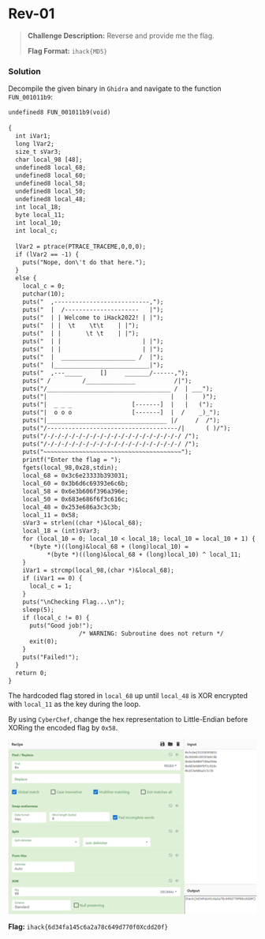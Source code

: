 # Rev-01

> **Challenge Description:** Reverse and provide me the flag. 
>
> **Flag Format:** `ihack{MD5}`

### Solution

Decompile the given binary in `Ghidra` and navigate to the function `FUN_001011b9`:

```
undefined8 FUN_001011b9(void)

{
  int iVar1;
  long lVar2;
  size_t sVar3;
  char local_98 [48];
  undefined8 local_68;
  undefined8 local_60;
  undefined8 local_58;
  undefined8 local_50;
  undefined8 local_48;
  int local_18;
  byte local_11;
  int local_10;
  int local_c;
  
  lVar2 = ptrace(PTRACE_TRACEME,0,0,0);
  if (lVar2 == -1) {
    puts("Nope, don\'t do that here.");
  }
  else {
    local_c = 0;
    putchar(10);
    puts("  ,---------------------------,");
    puts("  |  /---------------------   |");
    puts("  | | Welcome to iHack2022! | |");
    puts("  | |  \t    \t\t    | |");
    puts("  | |       \t \t    | |");
    puts("  | |                       | |");
    puts("  | |                       | |");
    puts("  |  _____________________ /  |");
    puts("  |___________________________|");
    puts("  ,---_____     []     _______/------,");
    puts(" /         /______________           /|");
    puts("/___________________________________ /  | ___");
    puts("|                                   |   |    )");
    puts("|  _ _ _                 [-------]  |   |   (");
    puts("|  o o o                 [-------]  |  /    _)_");
    puts("|__________________________________ |/     /  /");
    puts("/-------------------------------------/|      ( )/");
    puts("/-/-/-/-/-/-/-/-/-/-/-/-/-/-/-/-/-/-/-/ /");
    puts("/-/-/-/-/-/-/-/-/-/-/-/-/-/-/-/-/-/-/-/ /");
    puts("~~~~~~~~~~~~~~~~~~~~~~~~~~~~~~~~~~~~~~~");
    printf("Enter the flag = ");
    fgets(local_98,0x28,stdin);
    local_68 = 0x3c6e23333b393031;
    local_60 = 0x3b6d6c69393e6c6b;
    local_58 = 0x6e3b606f396a396e;
    local_50 = 0x683e686f6f3c616c;
    local_48 = 0x253e686a3c3c3b;
    local_11 = 0x58;
    sVar3 = strlen((char *)&local_68);
    local_18 = (int)sVar3;
    for (local_10 = 0; local_10 < local_18; local_10 = local_10 + 1) {
      *(byte *)((long)&local_68 + (long)local_10) =
           *(byte *)((long)&local_68 + (long)local_10) ^ local_11;
    }
    iVar1 = strcmp(local_98,(char *)&local_68);
    if (iVar1 == 0) {
      local_c = 1;
    }
    puts("\nChecking Flag...\n");
    sleep(5);
    if (local_c != 0) {
      puts("Good job!");
                    /* WARNING: Subroutine does not return */
      exit(0);
    }
    puts("Failed!");
  }
  return 0;
}
```

The hardcoded flag stored in `local_68` up until `local_48` is XOR encrypted with `local_11` as the key during the loop.

By using `CyberChef`, change the hex representation to Little-Endian before XORing the encoded flag by `0x58`.

![Screenshot](./Screenshot.png)

**Flag:** `ihack{6d34fa145c6a2a78c649d770f0Xcdd20f}`
